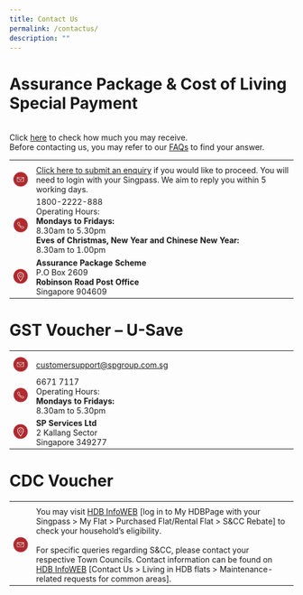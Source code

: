 ```yaml
---
title: Contact Us
permalink: /contactus/
description: ""
---
```


<h1>Assurance Package & Cost of Living Special Payment</h1>

<br>Click <a href="/am-i-eligible/cashandmedisave">here</a> to check how much you may receive.<br>Before contacting us, you may refer to our <a href="/faqs/ap-cash">FAQs</a> to find your answer.
	
<table>
	<tr>
		<th style="width:8%"> </th>
		<th style="width:92%"> </th>
	</tr>
	<tr>
		<td><img src="/images/email_icon.png"></td>
		<td><a href="https://www.govpayouts.gov.sg/cds/ap/login">Click here to submit an enquiry</a> if you would like to proceed. You will need to login with your Singpass. We aim to reply you within 5 working days. </td>
	</tr>
	<tr>
		<td><img src="/images/call_icon.png"></td>
		<td>1800-2222-888<br>Operating Hours:<br><b>Mondays to Fridays:</b><br>8.30am to 5.30pm<br><b>Eves of Christmas,  New Year and Chinese New Year:</b><br>8.30am to 1.00pm</td>
	</tr>
	<tr>
		<td><img src="/images/location_icon.png"></td>
		<td><b>Assurance Package Scheme</b><br>P.O Box 2609<br><b>Robinson Road Post Office</b><br>Singapore 904609</td>
	</tr>
</table>
	
<h1>GST Voucher – U-Save</h1>

<table>
	<tr>
		<th style="width:8%"> </th>
		<th style="width:92%"> </th>
	</tr>
	<tr>
		<td><img src="/images/email_icon.png"></td>
		<td><a href="mailto:customersupport@spgroup.com.sg">customersupport@spgroup.com.sg</a></td>
	</tr>
	<tr>
		<td><img src="/images/call_icon.png"></td>
		<td>6671 7117<br>Operating Hours:<br><b>Mondays to Fridays:</b><br>8.30am to 5.30pm</td>
	</tr>
	<tr>
		<td><img src="/images/location_icon.png"></td>
		<td><b>SP Services Ltd</b><br>2 Kallang Sector<br>Singapore 349277</td>
	</tr>
</table>

<h1>CDC Voucher</h1>

<table>
	<tr>
		<th style="width:8%"> </th>
		<th style="width:92%"> </th>
	</tr>
	<tr>
		<td><img src="/images/email_icon.png"></td>
		<td>You may visit <a href="https://www.hdb.gov.sg" class="hyperlink">HDB InfoWEB</a> [log in to My HDBPage with your Singpass > My Flat > Purchased Flat/Rental Flat > S&CC Rebate] to check your household’s eligibility.<br><br>For specific queries regarding S&CC, please contact your respective Town Councils. Contact information can be found on <a href="https://www.hdb.gov.sg/" class="hyperlink">HDB InfoWEB</a>  [Contact Us > Living in HDB flats > Maintenance-related requests for common areas]. </td>
	</tr>
	
</table>